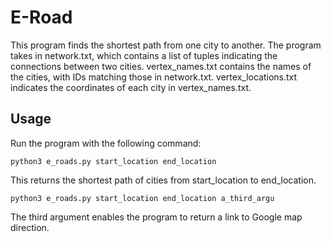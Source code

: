 # E-Road

This program finds the shortest path from one city to another. The program takes in network.txt, which contains a list of tuples indicating the connections between two cities. 
  vertex_names.txt contains the names of the cities, with IDs matching those in network.txt. 
  vertex_locations.txt indicates the coordinates of each city in vertex_names.txt.

## Usage

Run the program with the following command:

```
python3 e_roads.py start_location end_location
```

This returns the shortest path of cities from start_location to end_location.

```
python3 e_roads.py start_location end_location a_third_argu
```

The third argument enables the program to return a link to Google map direction.
